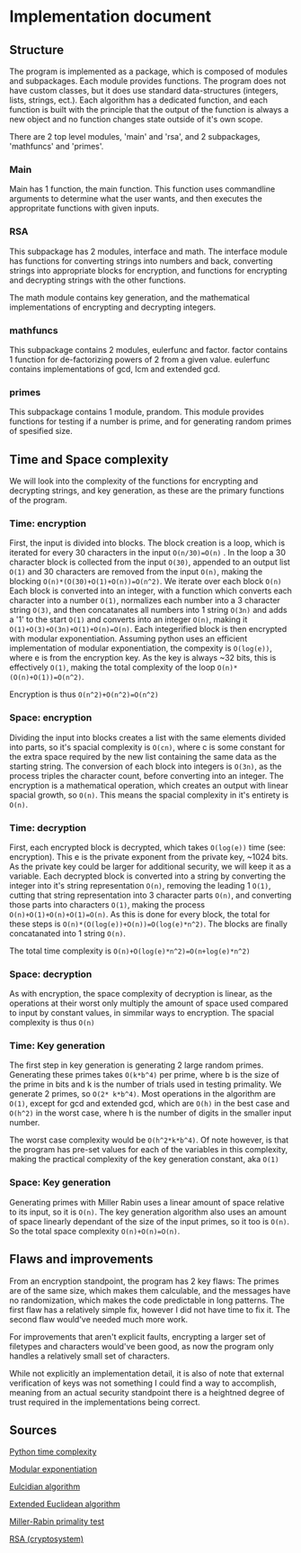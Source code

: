 # Implementation document

## Structure
The program is implemented as a package, which is composed of modules and subpackages. Each module provides functions. The program does not have custom classes, but it does use standard data-structures (integers, lists, strings, ect.). Each algorithm has a dedicated function, and each function is built with the principle that the output of the function is always a new object and no function changes state outside of it's own scope. 
 
There are 2 top level modules, 'main' and 'rsa', and 2 subpackages, 'mathfuncs' and 'primes'.

### Main
Main has 1 function, the main function. This function uses commandline arguments to determine what the user wants, and then executes the appropritate functions with given inputs.

### RSA
This subpackage has 2 modules, interface and math. The interface module has functions for converting strings into numbers and back, converting strings into appropriate blocks for encryption, and functions for encrypting and decrypting strings with the other functions.

The math module contains key generation, and the mathematical implementations of encrypting and decrypting integers.

### mathfuncs
This subpackage contains 2 modules, eulerfunc and factor. factor contains 1 function for de-factorizing powers of 2 from a given value. eulerfunc contains implementations of gcd, lcm and extended gcd.

### primes
This subpackage contains 1 module, prandom. This module provides functions for testing if a number is prime, and for generating random primes of spesified size.

## Time and Space complexity
We will look into the complexity of the functions for encrypting and decrypting strings, and key generation, as these are the primary functions of the program.

### Time: encryption

First, the input is divided into blocks. The block creation is a loop, which is iterated for every 30 characters in the input `O(n/30)=O(n)` . In the loop a 30 character block is collected from the input `O(30)`, appended to an output list `O(1)` and 30 characters are removed from the input `O(n)`, making the blocking `O(n)*(O(30)+O(1)+O(n))=O(n^2)`. We iterate over each block `O(n)` Each block is converted into an integer, with a function which converts each character into a number `O(1)`, normalizes each number into a 3 character string `O(3)`, and then concatanates all numbers into 1 string `O(3n)` and adds a '1' to the start `O(1)` and converts into an integer `O(n)`, making it `O(1)+O(3)+O(3n)+O(1)+O(n)=O(n)`. Each integerified block is then encrypted with modular exponentiation. Assuming python uses an efficient implementation of modular exponentiation, the compexity is `O(log(e))`, where e is from the encryption key. As the key is always ~32 bits, this is effectively `O(1)`, making the total complexity of the loop `O(n)*(O(n)+O(1))=O(n^2)`.

Encryption is thus `O(n^2)+O(n^2)=O(n^2)`

### Space: encryption

Dividing the input into blocks creates a list with the same elements divided into parts, so it's spacial complexity is `O(cn)`, where c is some constant for the extra space required by the new list containing the same data as the starting string. The conversion of each block into integers is `O(3n)`, as the process triples the character count, before converting into an integer. The encryption is a mathematical operation, which creates an output with linear spacial growth, so `O(n)`. This means the spacial complexity in it's entirety is `O(n)`.

### Time: decryption

First, each encrypted block is decrypted, which takes `O(log(e))` time (see: encryption). This e is the private exponent from the private key, ~1024 bits. As the private key could be larger for additional security, we will keep it as a variable. Each decrypted block is converted into a string by converting the integer into it's string representation `O(n)`, removing the leading 1 `O(1)`, cutting that string representation into 3 character parts `O(n)`, and converting those parts into characters `O(1)`, making the process `O(n)+O(1)+O(n)+O(1)=O(n)`. As this is done for every block, the total for these steps is `O(n)*(O(log(e))+O(n))=O(log(e)*n^2)`. The blocks are finally concatanated into 1 string `O(n)`.

The total time complexity is `O(n)+O(log(e)*n^2)=O(n+log(e)*n^2)`

### Space: decryption

As with encryption, the space complexity of decryption is linear, as the operations at their worst only multiply the amount of space used compared to input by constant values, in simmilar ways to encryption. The spacial complexity is thus `O(n)`

### Time: Key generation

The first step in key generation is generating 2 large random primes. Generating these primes takes `O(k*b^4)` per prime, where b is the size of the prime in bits and k is the number of trials used in testing primality. We generate 2 primes, so `O(2* k*b^4)`. Most operations in the algorithm are `O(1)`, except for gcd and extended gcd, which are `O(h)` in the best case and `O(h^2)` in the worst case, where h is the number of digits in the smaller input number.

The worst case complexity would be `O(h^2*k*b^4)`. Of note however, is that the program has pre-set values for each of the variables in this complexity, making the practical complexity of the key generation constant, aka `O(1)`

### Space: Key generation

Generating primes with Miller Rabin uses a linear amount of space relative to its input, so it is `O(n)`. The key generation algorithm also uses an amount of space linearly dependant of the size of the input primes, so it too is `O(n)`. So the total space complexity `O(n)+O(n)=O(n)`.

## Flaws and improvements
From an encryption standpoint, the program has 2 key flaws: The primes are of the same size, which makes them calculable, and the messages have no randomization, which makes the code predictable in long patterns. The first flaw has a relatively simple fix, however I did not have time to fix it. The second flaw would've needed much more work.

For improvements that aren't explicit faults, encrypting a larger set of filetypes and characters would've been good, as now the program only handles a relatively small set of characters.

While not explicitly an implementation detail, it is also of note that external verification of keys was not something I could find a way to accomplish, meaning from an actual security standpoint there is a heightned degree of trust required in the implementations being correct.

## Sources

[Python time complexity](https://wiki.python.org/moin/TimeComplexity)

[Modular exponentiation](https://en.wikipedia.org/wiki/Modular_exponentiation)

[Eulcidian algorithm](https://en.wikipedia.org/wiki/Euclidean_algorithm)

[Extended Euclidean algorithm](https://en.wikipedia.org/wiki/Extended_Euclidean_algorithm)

[Miller-Rabin primality test](https://en.wikipedia.org/wiki/Miller%E2%80%93Rabin_primality_test)

[RSA (cryptosystem)](https://en.wikipedia.org/wiki/RSA_(cryptosystem))
